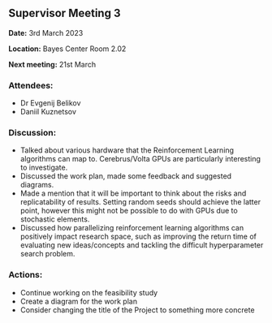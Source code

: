 ## Supervisor Meeting 3
**Date:** 3rd March 2023

**Location:** Bayes Center Room 2.02

**Next meeting:** 21st March

### Attendees:
* Dr Evgenij Belikov
* Daniil Kuznetsov

### Discussion:
* Talked about various hardware that the Reinforcement Learning algorithms can map to. Cerebrus/Volta GPUs are particularly interesting to investigate.
* Discussed the work plan, made some feedback and suggested diagrams.
* Made a mention that it will be important to think about the risks and replicatability of results. Setting random seeds should achieve the latter point, however this might not be possible to do with GPUs due to stochastic elements.
* Discussed how parallelizing reinforcement learning algorithms can positively impact research space, such as improving the return time of evaluating new ideas/concepts and tackling the difficult hyperparameter search problem.

### Actions:
* Continue working on the feasibility study
* Create a diagram for the work plan
* Consider changing the title of the Project to something more concrete

